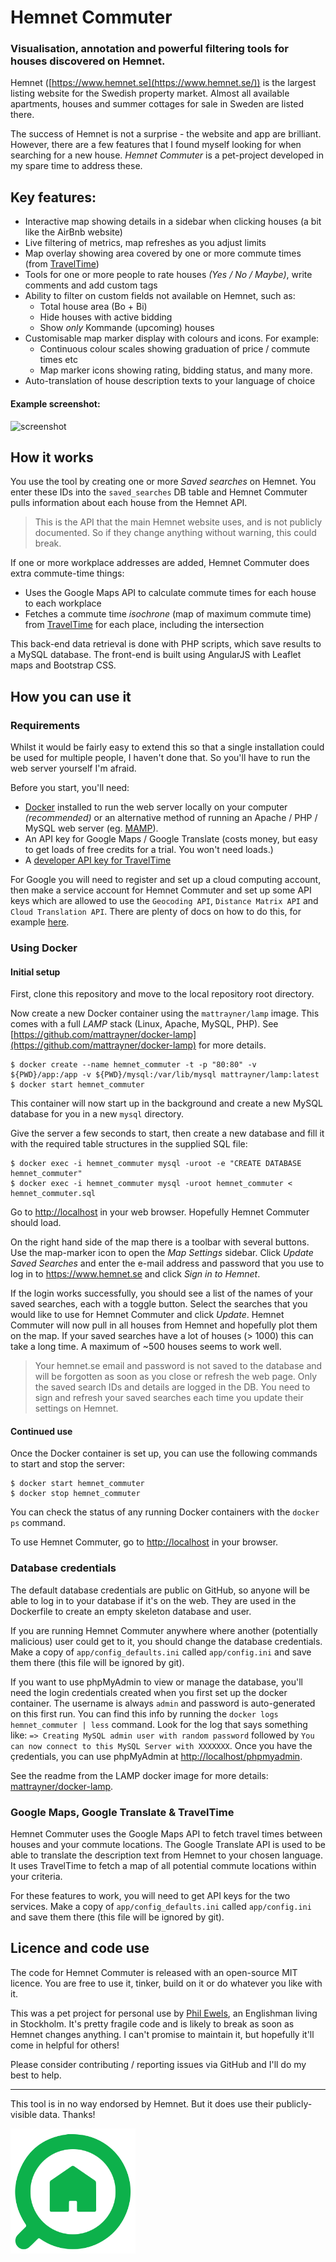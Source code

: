 # Hemnet Commuter

### Visualisation, annotation and powerful filtering tools for houses discovered on Hemnet.

Hemnet ([https://www.hemnet.se](https://www.hemnet.se/)) is the largest listing website for the Swedish property market.
Almost all available apartments, houses and summer cottages for sale in Sweden are listed there.

The success of Hemnet is not a surprise - the website and app are brilliant.
However, there are a few features that I found myself looking for when searching for a new house.
_Hemnet Commuter_ is a pet-project developed in my spare time to address these.

## Key features:

* Interactive map showing details in a sidebar when clicking houses (a bit like the AirBnb website)
* Live filtering of metrics, map refreshes as you adjust limits
* Map overlay showing area covered by one or more commute times (from [TravelTime](https://traveltime.com/travel-time-maps))
* Tools for one or more people to rate houses _(Yes / No / Maybe)_, write comments and add custom tags
* Ability to filter on custom fields not available on Hemnet, such as:
  * Total house area (Bo + Bi)
  * Hide houses with active bidding
  * Show _only_ Kommande (upcoming) houses
* Customisable map marker display with colours and icons. For example:
  * Continuous colour scales showing graduation of price / commute times etc
  * Map marker icons showing rating, bidding status, and many more.
* Auto-translation of house description texts to your language of choice

#### Example screenshot:

![screenshot](screenshot.png)

## How it works

You use the tool by creating one or more _Saved searches_ on Hemnet.
You enter these IDs into the `saved_searches` DB table and Hemnet Commuter pulls information about each house from the Hemnet API.

> This is the API that the main Hemnet website uses, and is not publicly documented. So if they change anything without warning, this could break.

If one or more workplace addresses are added, Hemnet Commuter does extra commute-time things:

* Uses the Google Maps API to calculate commute times for each house to each workplace
* Fetches a commute time _isochrone_ (map of maximum commute time) from [TravelTime](https://traveltime.com/travel-time-maps) for each place, including the intersection

This back-end data retrieval is done with PHP scripts, which save results to a MySQL database.
The front-end is built using AngularJS with Leaflet maps and Bootstrap CSS.

## How you can use it

### Requirements

Whilst it would be fairly easy to extend this so that a single installation could be used for multiple people,
I haven't done that. So you'll have to run the web server yourself I'm afraid.

Before you start, you'll need:

* [Docker](https://www.docker.com/) installed to run the web server locally on your computer _(recommended)_ or an alternative method of running an Apache / PHP / MySQL web server (eg. [MAMP](https://www.mamp.info/)).
* An API key for Google Maps / Google Translate (costs money, but easy to get loads of free credits for a trial. You won't need loads.)
* A [developer API key for TravelTime](https://traveltime.com/travel-time-maps?openDialog=true)

For Google you will need to register and set up a cloud computing account, then make a service account for Hemnet Commuter
and set up some API keys which are allowed to use the `Geocoding API`, `Distance Matrix API` and `Cloud Translation API`.
There are plenty of docs on how to do this, for example [here](https://cloud.google.com/translate/docs/setup?hl=en_GB).

### Using Docker

#### Initial setup

First, clone this repository and move to the local repository root directory.

Now create a new Docker container using the `mattrayner/lamp` image. This comes with a full _LAMP_ stack
(Linux, Apache, MySQL, PHP). See [https://github.com/mattrayner/docker-lamp](https://github.com/mattrayner/docker-lamp) for more details.

```console
$ docker create --name hemnet_commuter -t -p "80:80" -v ${PWD}/app:/app -v ${PWD}/mysql:/var/lib/mysql mattrayner/lamp:latest
$ docker start hemnet_commuter
```

This container will now start up in the background and create a new MySQL database for you in a new `mysql` directory.

Give the server a few seconds to start, then create a new database and fill it with the required table structures
in the supplied SQL file:

```console
$ docker exec -i hemnet_commuter mysql -uroot -e "CREATE DATABASE hemnet_commuter"
$ docker exec -i hemnet_commuter mysql -uroot hemnet_commuter < hemnet_commuter.sql
```

Go to [http://localhost](http://localhost) in your web browser. Hopefully Hemnet Commuter should load.

On the right hand side of the map there is a toolbar with several buttons. Use the map-marker
icon to open the _Map Settings_ sidebar. Click _Update Saved Searches_ and enter the
e-mail address and password that you use to log in to https://www.hemnet.se and click _Sign in to Hemnet_.

If the login works successfully, you should see a list of the names of your saved searches,
each with a toggle button. Select the searches that you would like to use for Hemnet Commuter
and click _Update_. Hemnet Commuter will now pull in all houses from Hemnet and hopefully plot
them on the map. If your saved searches have a lot of houses (> 1000) this can take a long time.
A maximum of ~500 houses seems to work well.

> Your hemnet.se email and password is not saved to the database and will be forgotten as soon
> as you close or refresh the web page. Only the saved search IDs and details are logged in the DB.
> You need to sign and refresh your saved searches each time you update their settings on Hemnet.

#### Continued use

Once the Docker container is set up, you can use the following commands to start and stop the server:

```console
$ docker start hemnet_commuter
$ docker stop hemnet_commuter
```

You can check the status of any running Docker containers with the `docker ps` command.

To use Hemnet Commuter, go to [http://localhost](http://localhost) in your browser.

### Database credentials

The default database credentials are public on GitHub, so anyone will be able to log in to your database if it's on the web.
They are used in the Dockerfile to create an empty skeleton database and user.

If you are running Hemnet Commuter anywhere where another (potentially malicious) user could get to it, you should change
the database credentials. Make a copy of `app/config_defaults.ini` called `app/config.ini` and save them there (this file will be ignored by git).

If you want to use phpMyAdmin to view or manage the database, you'll need the login credentials created
when you first set up the docker container. The username is always `admin` and password is auto-generated
on this first run. You can find this info by running the `docker logs hemnet_commuter | less` command.
Look for the log that says something like: `=> Creating MySQL admin user with random password` followed by
`You can now connect to this MySQL Server with XXXXXXX`.
Once you have the çredentials, you can use phpMyAdmin at [http://localhost/phpmyadmin](http://localhost/phpmyadmin).

See the readme from the LAMP docker image for more details: [mattrayner/docker-lamp](https://github.com/mattrayner/docker-lamp#mysql-databases).

### Google Maps, Google Translate & TravelTime

Hemnet Commuter uses the Google Maps API to fetch travel times between houses and your commute locations.
The Google Translate API is used to be able to translate the description text from Hemnet to your chosen language.
It uses TravelTime to fetch a map of all potential commute locations within your criteria.

For these features to work, you will need to get API keys for the two services. Make a copy of `app/config_defaults.ini`
called `app/config.ini` and save them there (this file will be ignored by git).

## Licence and code use

The code for Hemnet Commuter is released with an open-source MIT licence.
You are free to use it, tinker, build on it or do whatever you like with it.

This was a pet project for personal use by [Phil Ewels](http://phil.ewels.co.uk), an
Englishman living in Stockholm. It's pretty fragile code and is likely to break
as soon as Hemnet changes anything. I can't promise to maintain it, but hopefully
it'll come in helpful for others!

Please consider contributing / reporting issues via GitHub and I'll do my best to help.

---

This tool is in no way endorsed by Hemnet. But it does use their publicly-visible data. Thanks!

<img src="app/hemnet.svg" width="200">
